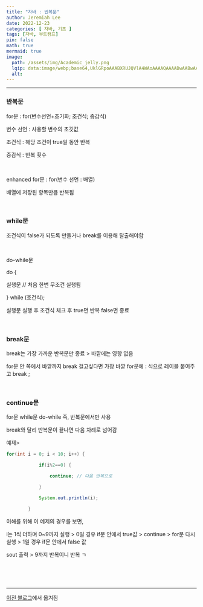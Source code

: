 ```yaml
---
title: "자바 : 반복문"
author: Jeremiah Lee
date: 2022-12-23
categories: [ 자바, 기초 ]
tags: [자바, 부트캠프]
pin: false
math: true
mermaid: true
image: 
  path: /assets/img/Academic_jelly.png
  lqip: data:image/webp;base64,UklGRpoAAABXRUJQVlA4WAoAAAAQAAAADwAABwAAQUxQSDIAAAARL0AmbZurmr57yyIiqE8oiG0bejIYEQTgqiDA9vqnsUSI6H+oAERp2HZ65qP/VIAWAFZQOCBCAAAA8AEAnQEqEAAIAAVAfCWkAALp8sF8rgRgAP7o9FDvMCkMde9PK7euH5M1m6VWoDXf2FkP3BqV0ZYbO6NA/VFIAAAA
  alt: 
---
```

***

### 반복문

for문 : for(변수선언+초기화; 조건식; 증감식)

변수 선언 : 사용할 변수의 초깃값

조건식 : 해당 조건이 true일 동안 반복

증감식 : 반복 횟수

<br>

enhanced for문 : for(변수 선언 : 배열)

배열에 저장된 항목만큼 반복됨

<br>

### while문

조건식이 false가 되도록 만들거나 break를 이용해 탈출해야함

<br>

do-while문

do {

실행문 // 처음 한번 무조건 실행됨

} while (조건식);

실행문 실행 후 조건식 체크 후 true면 반복 false면 종료

<br>

### break문

break는 가장 가까운 반복문만 종료 > 바깥에는 영향 없음

for문 안 쪽에서 바깥까지 break 걸고싶다면 가장 바깥 for문에 <Label> :  식으로 레이블 붙여주고 break <Label>;

<br>

### continue문

for문 while문 do-while 즉, 반복문에서만 사용

break와 달리 반복문이 끝나면 다음 차례로 넘어감

예제>

```java
for(int i = 0; i < 10; i++) {

            if(i%2==0) {

                continue; // 다음 반복으로

            }

            System.out.println(i);

        }
```

이해를 위해 이 예제의 경우를 보면,

i는 1씩 더하며 0~9까지 실행 > 0일 경우 if문 안에서 true값 > continue > for문 다시 실행 > 1일 경우 if문 안에서 false 값

sout 출력 > 9까지 반복이니 반복 ㄱ

<br>
<br>
<br>

***

[이전 블로그](https://blog.naver.com/021skyfall/222963799519)에서 옮겨짐
